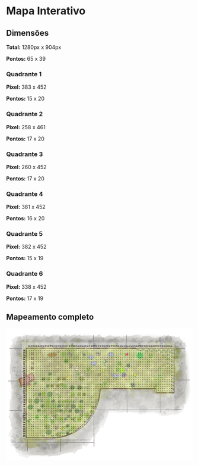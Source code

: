 # Mapa Interativo

## Dimensões

**Total:** 1280px x 904px

**Pontos:** 65 x 39

### Quadrante 1

**Pixel:** 383 x 452

**Pontos:** 15 x 20

### Quadrante 2

**Pixel:** 258 x 461

**Pontos:** 17 x 20

### Quadrante 3

**Pixel:** 260 x 452

**Pontos:** 17 x 20

### Quadrante 4

**Pixel:** 381 x 452

**Pontos:** 16 x 20

### Quadrante 5

**Pixel:** 382 x 452

**Pontos:** 15 x 19

### Quadrante 6

**Pixel:** 338 x 452

**Pontos:** 17 x 19


## Mapeamento completo

![alt text](src/assets/map/mapaeamento.png)